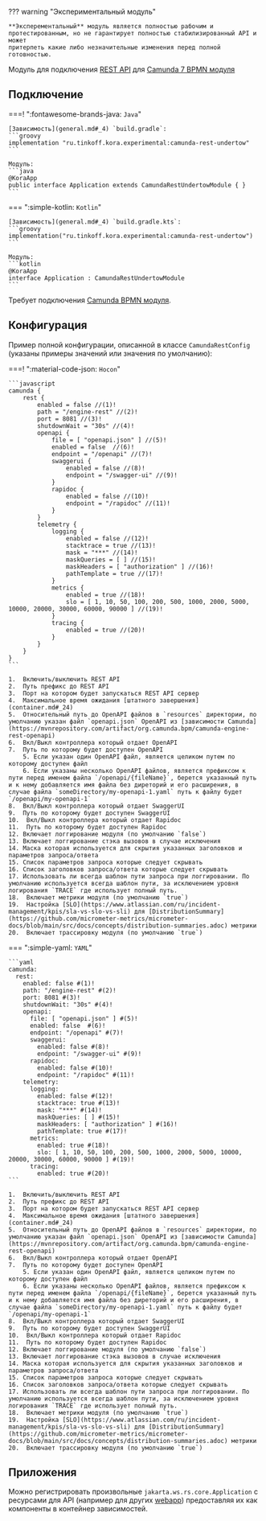 ??? warning "Экспериментальный модуль"

    **Эксперементальный** модуль является полностью рабочим и протестированным, но не гарантирует полностью стабилизированный API и может
    притерпеть какие либо незначительные изменения перед полной готовностью.

Модуль для подключения [REST API](https://docs.camunda.org/manual/7.21/reference/rest/overview/) для [Camunda 7 BPMN модуля](camunda7-bpmn.md)

## Подключение

===! ":fontawesome-brands-java: `Java`"

    [Зависимость](general.md#_4) `build.gradle`:
    ```groovy
    implementation "ru.tinkoff.kora.experimental:camunda-rest-undertow"
    ```

    Модуль:
    ```java
    @KoraApp
    public interface Application extends CamundaRestUndertowModule { }
    ```

=== ":simple-kotlin: `Kotlin`"

    [Зависимость](general.md#_4) `build.gradle.kts`:
    ```groovy
    implementation("ru.tinkoff.kora.experimental:camunda-rest-undertow")
    ```

    Модуль:
    ```kotlin
    @KoraApp
    interface Application : CamundaRestUndertowModule
    ```

Требует подключения [Camunda BPMN модуля](camunda7-bpmn.md).

## Конфигурация

Пример полной конфигурации, описанной в классе `CamundaRestConfig` (указаны примеры значений или значения по умолчанию):

===! ":material-code-json: `Hocon`"

    ```javascript
    camunda {
        rest {
            enabled = false //(1)!
            path = "/engine-rest" //(2)!
            port = 8081 //(3)!
            shutdownWait = "30s" //(4)!
            openapi {
                file = [ "openapi.json" ] //(5)!
                enabled = false  //(6)!
                endpoint = "/openapi" //(7)!
                swaggerui {
                    enabled = false //(8)!
                    endpoint = "/swagger-ui" //(9)!
                }
                rapidoc {
                    enabled = false //(10)!
                    endpoint = "/rapidoc" //(11)!
                }
            }
            telemetry {
                logging {
                    enabled = false //(12)!
                    stacktrace = true //(13)!
                    mask = "***" //(14)!
                    maskQueries = [ ] //(15)!
                    maskHeaders = [ "authorization" ] //(16)!
                    pathTemplate = true //(17)!
                }
                metrics {
                    enabled = true //(18)!
                    slo = [ 1, 10, 50, 100, 200, 500, 1000, 2000, 5000, 10000, 20000, 30000, 60000, 90000 ] //(19)!
                }
                tracing {
                    enabled = true //(20)!
                }
            }
        }
    }
    ```

    1.  Включить/выключить REST API
    2.  Путь префикс до REST API
    3.  Порт на котором будет запускаться REST API сервер
    4.  Максимальное время ожидания [штатного завершения](container.md#_24)
    5.  Относительный путь до OpenAPI файлов в `resources` директории, по умолчанию указан файл `openapi.json` OpenAPI из [зависимости Camunda](https://mvnrepository.com/artifact/org.camunda.bpm/camunda-engine-rest-openapi)
    6.  Вкл/Выкл контроллера который отдает OpenAPI 
    7.  Путь по которому будет доступен OpenAPI
        5. Если указан один OpenAPI файл, является целиком путем по которому доступен файл
        6. Если указаны несколько OpenAPI файлов, является префиксом к пути перед именем файла `/openapi/{fileName}`, берется указанный путь и к нему добавляется имя файла без диреторий и его расширения, в случае файла `someDirectory/my-openapi-1.yaml` путь к файлу будет `/openapi/my-openapi-1`
    8.  Вкл/Выкл контроллера который отдает SwaggerUI
    9.  Путь по которому будет доступен SwaggerUI
    10.  Вкл/Выкл контроллера который отдает Rapidoc
    11.  Путь по которому будет доступен Rapidoc
    12. Включает логгирование модуля (по умолчанию `false`)
    13. Включает логгирование стэка вызовов в случае исключения
    14. Маска которая используется для скрытия указанных заголовков и параметров запроса/ответа
    15. Список параметров запроса которые следует скрывать
    16. Список заголовков запроса/ответа которые следует скрывать
    17. Использовать ли всегда шаблон пути запроса при логгировании. По умолчанию используется всегда шаблон пути, за исключением уровня логирования `TRACE` где использует полный путь.
    18.  Включает метрики модуля (по умолчанию `true`)
    19.  Настройка [SLO](https://www.atlassian.com/ru/incident-management/kpis/sla-vs-slo-vs-sli) для [DistributionSummary](https://github.com/micrometer-metrics/micrometer-docs/blob/main/src/docs/concepts/distribution-summaries.adoc) метрики
    20.  Включает трассировку модуля (по умолчанию `true`)

=== ":simple-yaml: `YAML`"

    ```yaml
    camunda:
      rest:
        enabled: false #(1)!
        path: "/engine-rest" #(2)!
        port: 8081 #(3)!
        shutdownWait: "30s" #(4)!
        openapi:
          file: [ "openapi.json" ] #(5)!
          enabled: false  #(6)!
          endpoint: "/openapi" #(7)!
          swaggerui:
            enabled: false #(8)!
            endpoint: "/swagger-ui" #(9)!
          rapidoc:
            enabled: false #(10)!
            endpoint: "/rapidoc" #(11)!
        telemetry:
          logging:
            enabled: false #(12)!
            stacktrace: true #(13)!
            mask: "***" #(14)!
            maskQueries: [ ] #(15)!
            maskHeaders: [ "authorization" ] #(16)!
            pathTemplate: true #(17)!
          metrics:
            enabled: true #(18)!
            slo: [ 1, 10, 50, 100, 200, 500, 1000, 2000, 5000, 10000, 20000, 30000, 60000, 90000 ] #(19)!
          tracing:
            enabled: true #(20)!
    ```

    1.  Включить/выключить REST API
    2.  Путь префикс до REST API
    3.  Порт на котором будет запускаться REST API сервер
    4.  Максимальное время ожидания [штатного завершения](container.md#_24)
    5.  Относительный путь до OpenAPI файлов в `resources` директории, по умолчанию указан файл `openapi.json` OpenAPI из [зависимости Camunda](https://mvnrepository.com/artifact/org.camunda.bpm/camunda-engine-rest-openapi)
    6.  Вкл/Выкл контроллера который отдает OpenAPI 
    7.  Путь по которому будет доступен OpenAPI
        5. Если указан один OpenAPI файл, является целиком путем по которому доступен файл
        6. Если указаны несколько OpenAPI файлов, является префиксом к пути перед именем файла `/openapi/{fileName}`, берется указанный путь и к нему добавляется имя файла без диреторий и его расширения, в случае файла `someDirectory/my-openapi-1.yaml` путь к файлу будет `/openapi/my-openapi-1`
    8.  Вкл/Выкл контроллера который отдает SwaggerUI
    9.  Путь по которому будет доступен SwaggerUI
    10.  Вкл/Выкл контроллера который отдает Rapidoc
    11.  Путь по которому будет доступен Rapidoc
    12. Включает логгирование модуля (по умолчанию `false`)
    13. Включает логгирование стэка вызовов в случае исключения
    14. Маска которая используется для скрытия указанных заголовков и параметров запроса/ответа
    15. Список параметров запроса которые следует скрывать
    16. Список заголовков запроса/ответа которые следует скрывать
    17. Использовать ли всегда шаблон пути запроса при логгировании. По умолчанию используется всегда шаблон пути, за исключением уровня логирования `TRACE` где использует полный путь.
    18.  Включает метрики модуля (по умолчанию `true`)
    19.  Настройка [SLO](https://www.atlassian.com/ru/incident-management/kpis/sla-vs-slo-vs-sli) для [DistributionSummary](https://github.com/micrometer-metrics/micrometer-docs/blob/main/src/docs/concepts/distribution-summaries.adoc) метрики
    20.  Включает трассировку модуля (по умолчанию `true`)

## Приложения

Можно регистрировать произвольные `jakarta.ws.rs.core.Application` с ресурсами для API (например для других [webapp](https://docs.camunda.org/manual/7.21/webapps/)) предоставляя их как компоненты в контейнер зависимостей.
